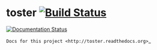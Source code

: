 # toster [![Build Status](https://travis-ci.org/nyddle/toster.svg?branch=master)](https://travis-ci.org/nyddle/toster)
[![Documentation Status](https://readthedocs.org/projects/toster/badge/?version=latest)](https://readthedocs.org/projects/toster/?badge=latest)



`Docs for this project <http://toster.readthedocs.org>`_


